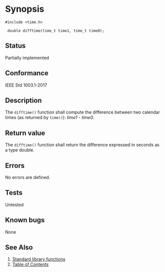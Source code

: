 # Synopsis 
`#include <time.h>`</br>

` double difftime(time_t time1, time_t time0);`</br>

## Status
Partially implemented
## Conformance
IEEE Std 1003.1-2017
## Description

The `difftime()` function shall compute the difference between two calendar times (as returned by `time()`): _time1_ - _time0_.


## Return value


The `difftime()` function shall return the difference expressed in seconds as a type double.


## Errors


No errors are defined.




## Tests

Untested

## Known bugs

None

## See Also 
1. [Standard library functions](../README.md)
2. [Table of Contents](../../../README.md)
